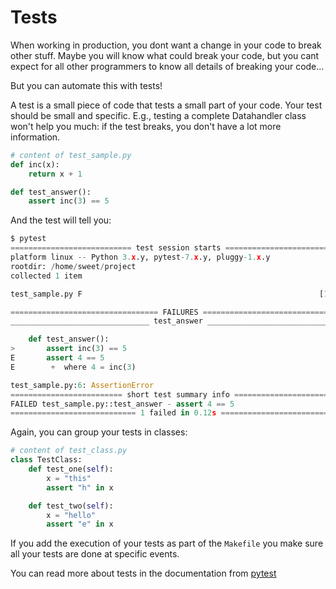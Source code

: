 # Tests

When working in production, you dont want a change in your code to break other stuff.
Maybe you will know what could break your code, but you cant expect for all other programmers to know all details of breaking your code...

But you can automate this with tests!

A test is a small piece of code that tests a small part of your code.
Your test should be small and specific. E.g., testing a complete Datahandler class won't help you much: if the test breaks, you don't have a lot more information.

```python
# content of test_sample.py
def inc(x):
    return x + 1

def test_answer():
    assert inc(3) == 5
```

And the test will tell you:

```python
$ pytest
=========================== test session starts ============================
platform linux -- Python 3.x.y, pytest-7.x.y, pluggy-1.x.y
rootdir: /home/sweet/project
collected 1 item

test_sample.py F                                                     [100%]

================================= FAILURES =================================
_______________________________ test_answer ________________________________

    def test_answer():
>       assert inc(3) == 5
E       assert 4 == 5
E        +  where 4 = inc(3)

test_sample.py:6: AssertionError
========================= short test summary info ==========================
FAILED test_sample.py::test_answer - assert 4 == 5
============================ 1 failed in 0.12s =============================
```

Again, you can group your tests in classes:

```python
# content of test_class.py
class TestClass:
    def test_one(self):
        x = "this"
        assert "h" in x

    def test_two(self):
        x = "hello"
        assert "e" in x
```

If you add the execution of your tests as part of the `Makefile` you make sure all your tests are done at specific events. 

You can read more about tests in the documentation from [pytest](https://docs.pytest.org/en/7.1.x/contents.html)

